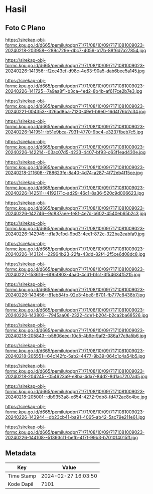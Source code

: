 # Hasil

## Foto C Plano

https://sirekap-obj-formc.kpu.go.id/d665/pemilu/pdpr/71/71/08/10/09/7171081009023-20240218-203958--289c729e-dbc7-4059-b17b-88f6d7a27854.jpg

https://sirekap-obj-formc.kpu.go.id/d665/pemilu/pdpr/71/71/08/10/09/7171081009023-20240226-141356--f2ce43ef-d98c-4e63-90a5-dab6bee5a145.jpg

https://sirekap-obj-formc.kpu.go.id/d665/pemilu/pdpr/71/71/08/10/09/7171081009023-20240226-141725--7a9aa8f1-b3ca-4ed2-8b4b-af617ce2b7e3.jpg

https://sirekap-obj-formc.kpu.go.id/d665/pemilu/pdpr/71/71/08/10/09/7171081009023-20240221-004353--326ad8ba-7120-49e1-b9e0-16d4f76b2c34.jpg

https://sirekap-obj-formc.kpu.go.id/d665/pemilu/pdpr/71/71/08/10/09/7171081009023-20240226-141951--b51e9bca-7931-4770-9bc4-e3237fbeb7c5.jpg

https://sirekap-obj-formc.kpu.go.id/d665/pemilu/pdpr/71/71/08/10/09/7171081009023-20240226-142214--03ac07d5-4233-4407-bf93-c63f1ead430e.jpg

https://sirekap-obj-formc.kpu.go.id/d665/pemilu/pdpr/71/71/08/10/09/7171081009023-20240218-211608--788623fe-8a40-4d74-a287-4f72eb4f15ce.jpg

https://sirekap-obj-formc.kpu.go.id/d665/pemilu/pdpr/71/71/08/10/09/7171081009023-20240226-142511--4192171c-ad29-46c1-8a36-520c9d006623.jpg

https://sirekap-obj-formc.kpu.go.id/d665/pemilu/pdpr/71/71/08/10/09/7171081009023-20240226-142746--9d837aee-fe8f-4e7d-b602-4540eb65b2c3.jpg

https://sirekap-obj-formc.kpu.go.id/d665/pemilu/pdpr/71/71/08/10/09/7171081009023-20240226-142945--d1a9c1bd-9bd3-4ee1-872c-322ba2eabfa9.jpg

https://sirekap-obj-formc.kpu.go.id/d665/pemilu/pdpr/71/71/08/10/09/7171081009023-20240226-143124--22964b23-22fa-43dd-82f4-2f5ce6d08dc8.jpg

https://sirekap-obj-formc.kpu.go.id/d665/pemilu/pdpr/71/71/08/10/09/7171081009023-20240227-153616--6f95f803-4aa0-4cd1-b1c1-3f54634f5215.jpg

https://sirekap-obj-formc.kpu.go.id/d665/pemilu/pdpr/71/71/08/10/09/7171081009023-20240226-143456--81eb84fb-92e3-4be8-8701-fb777c8438b7.jpg

https://sirekap-obj-formc.kpu.go.id/d665/pemilu/pdpr/71/71/08/10/09/7171081009023-20240226-143803--7945aa06-2322-4de1-b204-b2ca2ba68526.jpg

https://sirekap-obj-formc.kpu.go.id/d665/pemilu/pdpr/71/71/08/10/09/7171081009023-20240218-205843--b5806eec-10c5-4b9e-9af2-086a77c9a5b6.jpg

https://sirekap-obj-formc.kpu.go.id/d665/pemilu/pdpr/71/71/08/10/09/7171081009023-20240218-205551--64c142fc-5ab2-4477-9b39-064c1c4a54b5.jpg

https://sirekap-obj-formc.kpu.go.id/d665/pemilu/pdpr/71/71/08/10/09/7171081009023-20240218-204245--054623a9-e8ba-4da7-84d2-8d1ac7207ad5.jpg

https://sirekap-obj-formc.kpu.go.id/d665/pemilu/pdpr/71/71/08/10/09/7171081009023-20240218-205001--db9353a8-e654-4272-9db8-fd472ac8c4be.jpg

https://sirekap-obj-formc.kpu.go.id/d665/pemilu/pdpr/71/71/08/10/09/7171081009023-20240226-143944--db23cb41-ba91-4065-ab42-5ac79e211e61.jpg

https://sirekap-obj-formc.kpu.go.id/d665/pemilu/pdpr/71/71/08/10/09/7171081009023-20240226-144108--51393c11-befb-4f7f-99b3-b701014015ff.jpg


## Metadata

| Key        | Value               |
| ---------- | ------------------- |
| Time Stamp | 2024-02-27 16:03:50 |
| Kode Dapil | 7101                |



